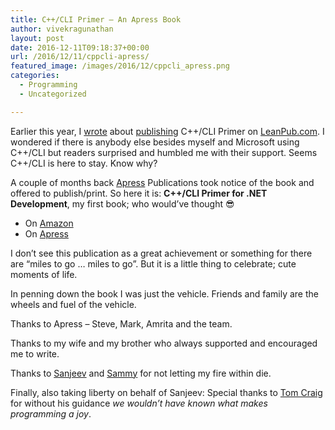 ```yaml
---
title: C++/CLI Primer – An Apress Book
author: vivekragunathan
layout: post
date: 2016-12-11T09:18:37+00:00
url: /2016/12/11/cppcli-apress/
featured_image: /images/2016/12/cppcli_apress.png
categories:
  - Programming
  - Uncategorized

---
```

Earlier this year, I [wrote][1] about [publishing][2] C++/CLI Primer on [LeanPub.com][3]. I wondered if there is anybody else besides myself and Microsoft using C++/CLI but readers surprised and humbled me with their support. Seems C++/CLI is here to stay. Know why?

A couple of months back [Apress][4] Publications took notice of the book and offered to publish/print. So here it is: **C++/CLI Primer for .NET Development**, my first book; who would&#8217;ve thought 😎

  * On [Amazon][5]
  * On [Apress][6]

I don&#8217;t see this publication as a great achievement or something for there are &#8220;miles to go &#8230; miles to go&#8221;. But it is a little thing to celebrate; cute moments of life.

In penning down the book I was just the vehicle. Friends and family are the wheels and fuel of the vehicle.

Thanks to Apress &#8211; Steve, Mark, Amrita and the team.

Thanks to my wife and my brother who always supported and encouraged me to write.

Thanks to [Sanjeev][7] and [Sammy][8] for not letting my fire within die.

Finally, also taking liberty on behalf of Sanjeev: Special thanks to [Tom Craig][9] for without his guidance _we wouldn&#8217;t have known what makes programming a joy_.

 [1]: https://vivekragunathan.wordpress.com/2016/01/19/publishing-ccli-on-leanpub/
 [2]: https://www.leanpub.com/cppcliprimer
 [3]: https://www.leanpub.com
 [4]: http://www.apress.com
 [5]: https://www.amazon.com/C-CLI-Primer-NET-Development/dp/1484223667
 [6]: http://www.apress.com/us/book/9781484223666
 [7]: https://us.linkedin.com/in/sanjeev-venkataramanan-3496b018
 [8]: https://www.linkedin.com/in/azhaguthasan
 [9]: https://www.linkedin.com/in/tomcraig
